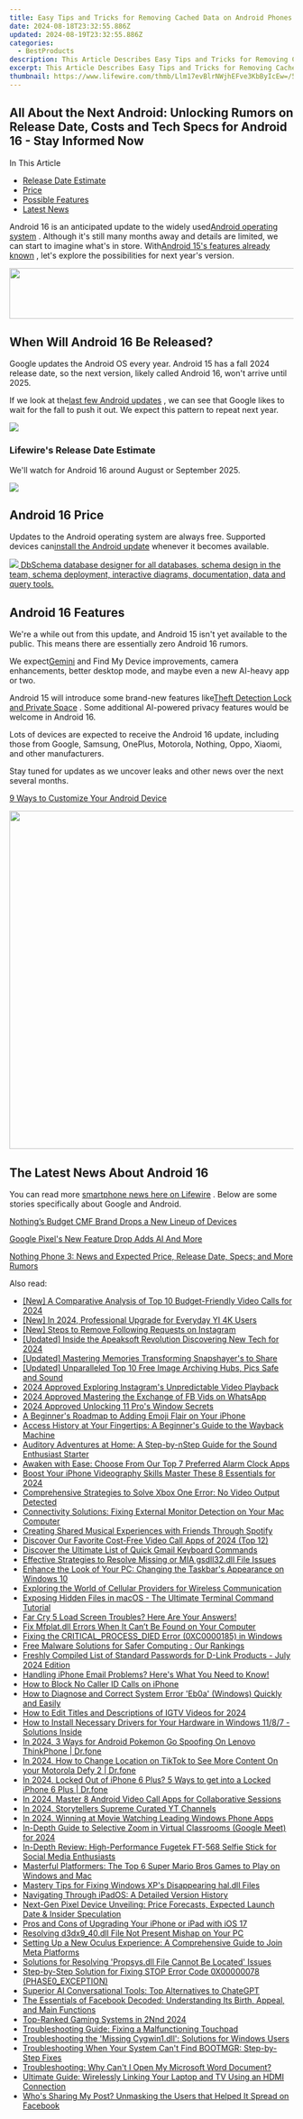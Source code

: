 ```yaml
---
title: Easy Tips and Tricks for Removing Cached Data on Android Phones
date: 2024-08-18T23:32:55.886Z
updated: 2024-08-19T23:32:55.886Z
categories:
  - BestProducts
description: This Article Describes Easy Tips and Tricks for Removing Cached Data on Android Phones
excerpt: This Article Describes Easy Tips and Tricks for Removing Cached Data on Android Phones
thumbnail: https://www.lifewire.com/thmb/Llm17evBlrNWjhEFve3KbByIcEw=/540x405/filters:no_upscale():max_bytes(150000):strip_icc():format(webp)/clear-cache-android-4157780-55ce5e759e524ac6a17caa6472bbb57f.png
---
```


## All About the Next Android: Unlocking Rumors on Release Date, Costs and Tech Specs for Android 16 - Stay Informed Now

In This Article

* [Release Date Estimate](https://www.lifewire.com/#toc-when-will-android-16-be-released)
* [Price](https://www.lifewire.com/#toc-android-16-price)
* [Possible Features](https://www.lifewire.com/#toc-android-16-features)
* [Latest News](https://www.lifewire.com/#toc-the-latest-news-about-android-16)

 Android 16 is an anticipated update to the widely used[Android operating system](https://www.lifewire.com/what-is-google-android-1616887) . Although it's still many months away and details are limited, we can start to imagine what's in store. With[Android 15's features already known](https://www.lifewire.com/android-15-7547471) , let's explore the possibilities for next year's version.

<!-- affiliate ads begin -->
<a href="https://arkmc.pxf.io/c/5597632/427477/5172" target="_top" id="427477"><img src="//a.impactradius-go.com/display-ad/5172-427477" border="0" alt="" width="728" height="90"/></a><img height="0" width="0" src="https://arkmc.pxf.io/i/5597632/427477/5172" style="position:absolute;visibility:hidden;" border="0" />
<!-- affiliate ads end -->
## When Will Android 16 Be Released?

 Google updates the Android OS every year. Android 15 has a fall 2024 release date, so the next version, likely called Android 16, won't arrive until 2025.

 If we look at the[last few Android updates](https://www.lifewire.com/android-versions-4173277) , we can see that Google likes to wait for the fall to push it out. We expect this pattern to repeat next year.

<!-- affiliate ads begin -->
<a href="https://shop.manycam.com/order/checkout.php?PRODS=17729331&QTY=1&AFFILIATE=108875&CART=1"><img src="https://secure.avangate.com/images/merchant/8230bea7d54bcdf99cdfe85cb07313d5/mcaffbanner600x500.png" border="0"></a>
<!-- affiliate ads end -->
### Lifewire's Release Date Estimate

We'll watch for Android 16 around August or September 2025.

<!-- affiliate ads begin -->
<a href="https://secure.2checkout.com/order/checkout.php?PRODS=37100474&QTY=1&AFFILIATE=108875&CART=1"><img src="https://awario.com/images/pages/index/img-leads-1280@1x.avif" border="0"></a>
<!-- affiliate ads end -->
## Android 16 Price

 Updates to the Android operating system are always free. Supported devices can[install the Android update](https://www.lifewire.com/update-your-android-os-121662) whenever it becomes available.  

<!-- affiliate ads begin -->
<a href="https://shop.dbschema.com/order/checkout.php?PRODS=19867419&QTY=1&AFFILIATE=108875&CART=1"> <img src="https://secure.avangate.com/images/merchant/176b22bab4e94a28619ca2433b2ef241/products/1_icon256.png" border="0">
DbSchema database designer for all databases, schema design in the team, schema deployment, interactive diagrams, documentation, data and query tools. </a>
<!-- affiliate ads end -->
## Android 16 Features

 We're a while out from this update, and Android 15 isn't yet available to the public. This means there are essentially zero Android 16 rumors.

 We expect[Gemini](https://www.lifewire.com/what-is-google-bard-7151624) and Find My Device improvements, camera enhancements, better desktop mode, and maybe even a new AI-heavy app or two.

 Android 15 will introduce some brand-new features like[Theft Detection Lock and Private Space](https://blog.google/products/android/android-theft-protection/) . Some additional AI-powered privacy features would be welcome in Android 16.

 Lots of devices are expected to receive the Android 16 update, including those from Google, Samsung, OnePlus, Motorola, Nothing, Oppo, Xiaomi, and other manufacturers.

 Stay tuned for updates as we uncover leaks and other news over the next several months.

[9 Ways to Customize Your Android Device](https://www.lifewire.com/customizing-your-android-4021844)

<!-- affiliate ads begin -->
<a href="https://appsumo.8odi.net/c/5597632/2082532/7443" target="_top" id="2082532"><img src="//a.impactradius-go.com/display-ad/7443-2082532" border="0" alt="" width="1200" height="600"/></a><img height="0" width="0" src="https://appsumo.8odi.net/i/5597632/2082532/7443" style="position:absolute;visibility:hidden;" border="0" />
<!-- affiliate ads end -->
## The Latest News About Android 16

 You can read more [smartphone news here on Lifewire](https://www.lifewire.com/mobile-phone-news-4796390) . Below are some stories specifically about Google and Android.

[Nothing’s Budget CMF Brand Drops a New Lineup of Devices](https://www.lifewire.com/nothings-budget-cmf-brand-drops-a-new-lineup-of-devices-8674814)

[Google Pixel's New Feature Drop Adds AI And More](https://www.lifewire.com/google-pixel-s-new-feature-drop-adds-ai-and-more-8663574)

[Nothing Phone 3: News and Expected Price, Release Date, Specs; and More Rumors](https://www.lifewire.com/nothing-phone-3-8639420)


<ins class="adsbygoogle"
     style="display:block"
     data-ad-format="autorelaxed"
     data-ad-client="ca-pub-7571918770474297"
     data-ad-slot="1223367746"></ins>



<ins class="adsbygoogle"
     style="display:block"
     data-ad-client="ca-pub-7571918770474297"
     data-ad-slot="8358498916"
     data-ad-format="auto"
     data-full-width-responsive="true"></ins>

<span class="atpl-alsoreadstyle">Also read:</span>
<div><ul>
<li><a href="https://video-screen-grab.techidaily.com/new-a-comparative-analysis-of-top-10-budget-friendly-video-calls-for-2024/"><u>[New] A Comparative Analysis of Top 10 Budget-Friendly Video Calls for 2024</u></a></li>
<li><a href="https://vp-tips.techidaily.com/new-in-2024-professional-upgrade-for-everyday-yi-4k-users/"><u>[New] In 2024, Professional Upgrade for Everyday YI 4K Users</u></a></li>
<li><a href="https://instagram-video-recordings.techidaily.com/new-steps-to-remove-following-requests-on-instagram/"><u>[New] Steps to Remove Following Requests on Instagram</u></a></li>
<li><a href="https://video-capture.techidaily.com/updated-inside-the-apeaksoft-revolution-discovering-new-tech-for-2024/"><u>[Updated] Inside the Apeaksoft Revolution  Discovering New Tech for 2024</u></a></li>
<li><a href="https://snapchat-videos.techidaily.com/updated-mastering-memories-transforming-snapshayers-to-share/"><u>[Updated] Mastering Memories  Transforming Snapshayer's to Share</u></a></li>
<li><a href="https://some-skills.techidaily.com/updated-unparalleled-top-10-free-image-archiving-hubs-pics-safe-and-sound/"><u>[Updated] Unparalleled Top 10 Free Image Archiving Hubs, Pics Safe and Sound</u></a></li>
<li><a href="https://some-techniques.techidaily.com/2024-approved-exploring-instagrams-unpredictable-video-playback/"><u>2024 Approved  Exploring Instagram's Unpredictable Video Playback</u></a></li>
<li><a href="https://facebook-clips.techidaily.com/2024-approved-mastering-the-exchange-of-fb-vids-on-whatsapp/"><u>2024 Approved  Mastering the Exchange of FB Vids on WhatsApp</u></a></li>
<li><a href="https://some-approaches.techidaily.com/2024-approved-unlocking-11-pros-window-secrets/"><u>2024 Approved  Unlocking 11  Pro's Window Secrets</u></a></li>
<li><a href="https://tech-renaissance.techidaily.com/a-beginners-roadmap-to-adding-emoji-flair-on-your-iphone/"><u>A Beginner's Roadmap to Adding Emoji Flair on Your iPhone</u></a></li>
<li><a href="https://tech-renaissance.techidaily.com/access-history-at-your-fingertips-a-beginners-guide-to-the-wayback-machine/"><u>Access History at Your Fingertips: A Beginner's Guide to the Wayback Machine</u></a></li>
<li><a href="https://tech-renaissance.techidaily.com/auditory-adventures-at-home-a-step-by-nstep-guide-for-the-sound-enthusiast-starter/"><u>Auditory Adventures at Home: A Step-by-nStep Guide for the Sound Enthusiast Starter</u></a></li>
<li><a href="https://tech-renaissance.techidaily.com/awaken-with-ease-choose-from-our-top-7-preferred-alarm-clock-apps/"><u>Awaken with Ease: Choose From Our Top 7 Preferred Alarm Clock Apps</u></a></li>
<li><a href="https://extra-lessons.techidaily.com/boost-your-iphone-videography-skills-master-these-8-essentials-for-2024/"><u>Boost Your iPhone Videography Skills  Master These 8 Essentials for 2024</u></a></li>
<li><a href="https://tech-renaissance.techidaily.com/comprehensive-strategies-to-solve-xbox-one-error-no-video-output-detected/"><u>Comprehensive Strategies to Solve Xbox One Error: No Video Output Detected</u></a></li>
<li><a href="https://tech-renaissance.techidaily.com/connectivity-solutions-fixing-external-monitor-detection-on-your-mac-computer/"><u>Connectivity Solutions: Fixing External Monitor Detection on Your Mac Computer</u></a></li>
<li><a href="https://tech-renaissance.techidaily.com/creating-shared-musical-experiences-with-friends-through-spotify/"><u>Creating Shared Musical Experiences with Friends Through Spotify</u></a></li>
<li><a href="https://tech-recovery.techidaily.com/discover-our-favorite-cost-free-video-call-apps-of-2024-top-12/"><u>Discover Our Favorite Cost-Free Video Call Apps of 2024 (Top 12)</u></a></li>
<li><a href="https://tech-renaissance.techidaily.com/discover-the-ultimate-list-of-quick-gmail-keyboard-commands/"><u>Discover the Ultimate List of Quick Gmail Keyboard Commands</u></a></li>
<li><a href="https://tech-renaissance.techidaily.com/effective-strategies-to-resolve-missing-or-mia-gsdll32dll-file-issues/"><u>Effective Strategies to Resolve Missing or MIA gsdll32.dll File Issues</u></a></li>
<li><a href="https://tech-renaissance.techidaily.com/enhance-the-look-of-your-pc-changing-the-taskbars-appearance-on-windows-10/"><u>Enhance the Look of Your PC: Changing the Taskbar's Appearance on Windows 10</u></a></li>
<li><a href="https://tech-renaissance.techidaily.com/exploring-the-world-of-cellular-providers-for-wireless-communication/"><u>Exploring the World of Cellular Providers for Wireless Communication</u></a></li>
<li><a href="https://tech-renaissance.techidaily.com/exposing-hidden-files-in-macos-the-ultimate-terminal-command-tutorial/"><u>Exposing Hidden Files in macOS - The Ultimate Terminal Command Tutorial</u></a></li>
<li><a href="https://win-able.techidaily.com/far-cry-5-load-screen-troubles-here-are-your-answers/"><u>Far Cry 5 Load Screen Troubles? Here Are Your Answers!</u></a></li>
<li><a href="https://tech-renaissance.techidaily.com/fix-mfplatdll-errors-when-it-cant-be-found-on-your-computer/"><u>Fix Mfplat.dll Errors When It Can’t Be Found on Your Computer</u></a></li>
<li><a href="https://tech-renaissance.techidaily.com/fixing-the-criticalprocessdied-error-0xc0000185-in-windows/"><u>Fixing the CRITICAL_PROCESS_DIED Error (0XC0000185) in Windows</u></a></li>
<li><a href="https://tech-renaissance.techidaily.com/free-malware-solutions-for-safer-computing-our-rankings/"><u>Free Malware Solutions for Safer Computing : Our Rankings</u></a></li>
<li><a href="https://tech-renaissance.techidaily.com/freshly-compiled-list-of-standard-passwords-for-d-link-products-july-2024-edition/"><u>Freshly Compiled List of Standard Passwords for D-Link Products - July 2024 Edition</u></a></li>
<li><a href="https://tech-renaissance.techidaily.com/1722898263157-handling-iphone-email-problems-heres-what-you-need-to-know/"><u>Handling iPhone Email Problems? Here's What You Need to Know!</u></a></li>
<li><a href="https://tech-renaissance.techidaily.com/how-to-block-no-caller-id-calls-on-iphone/"><u>How to Block No Caller ID Calls on iPhone</u></a></li>
<li><a href="https://tech-renaissance.techidaily.com/1722883251507-how-to-diagnose-and-correct-system-error-eb0a-windows-quickly-and-easily/"><u>How to Diagnose and Correct System Error 'Eb0a' (Windows) Quickly and Easily</u></a></li>
<li><a href="https://instagram-video-files.techidaily.com/how-to-edit-titles-and-descriptions-of-igtv-videos-for-2024/"><u>How to Edit Titles and Descriptions of IGTV Videos for 2024</u></a></li>
<li><a href="https://driver-error.techidaily.com/how-to-install-necessary-drivers-for-your-hardware-in-windows-1187-solutions-inside/"><u>How to Install Necessary Drivers for Your Hardware in Windows 11/8/7 - Solutions Inside</u></a></li>
<li><a href="https://android-pokemon-go.techidaily.com/in-2024-3-ways-for-android-pokemon-go-spoofing-on-lenovo-thinkphone-drfone-by-drfone-virtual-android/"><u>In 2024, 3 Ways for Android Pokemon Go Spoofing On Lenovo ThinkPhone | Dr.fone</u></a></li>
<li><a href="https://location-social.techidaily.com/in-2024-how-to-change-location-on-tiktok-to-see-more-content-on-your-motorola-defy-2-drfone-by-drfone-virtual-android/"><u>In 2024, How to Change Location on TikTok to See More Content On your Motorola Defy 2 | Dr.fone</u></a></li>
<li><a href="https://iphone-unlock.techidaily.com/in-2024-locked-out-of-iphone-6-plus-5-ways-to-get-into-a-locked-iphone-6-plus-drfone-by-drfone-ios/"><u>In 2024, Locked Out of iPhone 6 Plus? 5 Ways to get into a Locked iPhone 6 Plus | Dr.fone</u></a></li>
<li><a href="https://screen-activity-recording.techidaily.com/in-2024-master-8-android-video-call-apps-for-collaborative-sessions/"><u>In 2024, Master 8 Android Video Call Apps for Collaborative Sessions</u></a></li>
<li><a href="https://extra-support.techidaily.com/in-2024-storytellers-supreme-curated-yt-channels/"><u>In 2024, Storytellers Supreme  Curated YT Channels</u></a></li>
<li><a href="https://fox-cloud.techidaily.com/in-2024-winning-at-movie-watching-leading-windows-phone-apps/"><u>In 2024, Winning at Movie Watching  Leading Windows Phone Apps</u></a></li>
<li><a href="https://fox-info.techidaily.com/in-depth-guide-to-selective-zoom-in-virtual-classrooms-google-meet-for-2024/"><u>In-Depth Guide to Selective Zoom in Virtual Classrooms (Google Meet) for 2024</u></a></li>
<li><a href="https://tech-renaissance.techidaily.com/in-depth-review-high-performance-fugetek-ft-568-selfie-stick-for-social-media-enthusiasts/"><u>In-Depth Review: High-Performance Fugetek FT-568 Selfie Stick for Social Media Enthusiasts</u></a></li>
<li><a href="https://tech-renaissance.techidaily.com/masterful-platformers-the-top-6-super-mario-bros-games-to-play-on-windows-and-mac/"><u>Masterful Platformers: The Top 6 Super Mario Bros Games to Play on Windows and Mac</u></a></li>
<li><a href="https://tech-recovery.techidaily.com/mastery-tips-for-fixing-windows-xps-disappearing-haldll-files/"><u>Mastery Tips for Fixing Windows XP's Disappearing hal.dll Files</u></a></li>
<li><a href="https://tech-renaissance.techidaily.com/navigating-through-ipados-a-detailed-version-history/"><u>Navigating Through iPadOS: A Detailed Version History</u></a></li>
<li><a href="https://tech-renaissance.techidaily.com/next-gen-pixel-device-unveiling-price-forecasts-expected-launch-date-and-insider-speculation/"><u>Next-Gen Pixel Device Unveiling: Price Forecasts, Expected Launch Date & Insider Speculation</u></a></li>
<li><a href="https://tech-renaissance.techidaily.com/pros-and-cons-of-upgrading-your-iphone-or-ipad-with-ios-17/"><u>Pros and Cons of Upgrading Your iPhone or iPad with iOS 17</u></a></li>
<li><a href="https://tech-renaissance.techidaily.com/resolving-d3dx940dll-file-not-present-mishap-on-your-pc/"><u>Resolving d3dx9_40.dll File Not Present Mishap on Your PC</u></a></li>
<li><a href="https://tech-renaissance.techidaily.com/setting-up-a-new-oculus-experience-a-comprehensive-guide-to-join-meta-platforms/"><u>Setting Up a New Oculus Experience: A Comprehensive Guide to Join Meta Platforms</u></a></li>
<li><a href="https://tech-renaissance.techidaily.com/solutions-for-resolving-propsysdll-file-cannot-be-located-issues/"><u>Solutions for Resolving 'Propsys.dll File Cannot Be Located' Issues</u></a></li>
<li><a href="https://tech-renaissance.techidaily.com/step-by-step-solution-for-fixing-stop-error-code-0x00000078-phase0exception/"><u>Step-by-Step Solution for Fixing STOP Error Code 0X00000078 (PHASE0_EXCEPTION)</u></a></li>
<li><a href="https://tech-renaissance.techidaily.com/superior-ai-conversational-tools-top-alternatives-to-chategpt/"><u>Superior AI Conversational Tools: Top Alternatives to ChateGPT</u></a></li>
<li><a href="https://tech-renaissance.techidaily.com/the-essentials-of-facebook-decoded-understanding-its-birth-appeal-and-main-functions/"><u>The Essentials of Facebook Decoded: Understanding Its Birth, Appeal, and Main Functions</u></a></li>
<li><a href="https://tech-renaissance.techidaily.com/top-ranked-gaming-systems-in-2nnd-2024/"><u>Top-Ranked Gaming Systems in 2Nnd 2024</u></a></li>
<li><a href="https://common-error.techidaily.com/troubleshooting-guide-fixing-a-malfunctioning-touchpad/"><u>Troubleshooting Guide: Fixing a Malfunctioning Touchpad</u></a></li>
<li><a href="https://tech-renaissance.techidaily.com/troubleshooting-the-missing-cygwin1dll-solutions-for-windows-users/"><u>Troubleshooting the 'Missing Cygwin1.dll': Solutions for Windows Users</u></a></li>
<li><a href="https://tech-renaissance.techidaily.com/troubleshooting-when-your-system-cant-find-bootmgr-step-by-step-fixes/"><u>Troubleshooting When Your System Can't Find BOOTMGR: Step-by-Step Fixes</u></a></li>
<li><a href="https://tech-renaissance.techidaily.com/troubleshooting-why-cant-i-open-my-microsoft-word-document/"><u>Troubleshooting: Why Can't I Open My Microsoft Word Document?</u></a></li>
<li><a href="https://tech-renaissance.techidaily.com/ultimate-guide-wirelessly-linking-your-laptop-and-tv-using-an-hdmi-connection/"><u>Ultimate Guide: Wirelessly Linking Your Laptop and TV Using an HDMI Connection</u></a></li>
<li><a href="https://tech-renaissance.techidaily.com/whos-sharing-my-post-unmasking-the-users-that-helped-it-spread-on-facebook/"><u>Who's Sharing My Post? Unmasking the Users that Helped It Spread on Facebook</u></a></li>
</ul></div>
